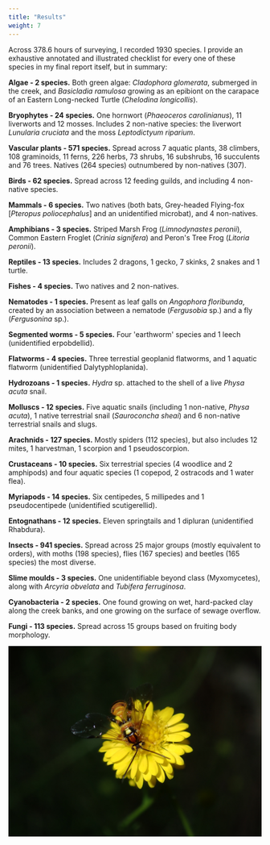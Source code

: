 ```yaml
---
title: "Results"
weight: 7
---
```


Across 378.6 hours of surveying, I recorded 1930 species. I provide an exhaustive annotated and illustrated checklist for every one of these species in my final report itself, but in summary:

**Algae - 2 species.** Both green algae: *Cladophora glomerata*, submerged in the creek, and *Basicladia ramulosa* growing as an epibiont on the carapace of an Eastern Long-necked Turtle (*Chelodina longicollis*).

**Bryophytes - 24 species.** One hornwort (*Phaeoceros carolinianus*), 11 liverworts and 12 mosses. Includes 2 non-native species: the liverwort *Lunularia cruciata* and the moss *Leptodictyum riparium*.

**Vascular plants - 571 species.** Spread across 7 aquatic plants, 38 climbers, 108 graminoids, 11 ferns, 226 herbs, 73 shrubs, 16 subshrubs, 16 succulents and 76 trees. Natives (264 species) outnumbered by non-natives (307).

**Birds - 62 species.** Spread across 12 feeding guilds, and including 4 non-native species. 

**Mammals - 6 species.** Two natives (both bats, Grey-headed Flying-fox [*Pteropus poliocephalus*] and an unidentified microbat), and 4 non-natives.

**Amphibians - 3 species.** Striped Marsh Frog (*Limnodynastes peronii*), Common Eastern Froglet (*Crinia signifera*) and Peron's Tree Frog (*Litoria peronii*).   

**Reptiles - 13 species.** Includes 2 dragons, 1 gecko, 7 skinks, 2 snakes and 1 turtle. 

**Fishes - 4 species.** Two natives and 2 non-natives. 

**Nematodes - 1 species.** Present as leaf galls on *Angophora floribunda*, created by an association between a nematode (*Fergusobia* sp.) and a fly (*Fergusonina* sp.).

**Segmented worms - 5 species.** Four 'earthworm' species and 1 leech (unidentified erpobdellid). 

**Flatworms - 4 species.** Three terrestial geoplanid flatworms, and 1 aquatic flatworm  (unidentified Dalytyphloplanida). 

**Hydrozoans - 1 species.** *Hydra* sp. attached to the shell of a live *Physa acuta* snail. 

**Molluscs - 12 species.** Five aquatic snails (including 1 non-native, *Physa acuta*), 1 native terrestrial snail (*Sauroconcha sheai*) and 6 non-native terrestrial snails and slugs.

**Arachnids - 127 species.** Mostly spiders (112 species), but also includes 12 mites, 1 harvestman, 1 scorpion and 1 pseudoscorpion.

**Crustaceans - 10 species.** Six terrestrial species (4 woodlice and 2 amphipods) and four aquatic species (1 copepod, 2 ostracods and 1 water flea). 

**Myriapods - 14 species.** Six centipedes, 5 millipedes and 1 pseudocentipede (unidentified scutigerellid).

**Entognathans - 12 species.** Eleven springtails and 1 dipluran (unidentified Rhabdura).

**Insects - 941 species.** Spread across 25 major groups (mostly equivalent to orders), with moths (198 species), flies (167 species) and beetles (165 species) the most diverse.

**Slime moulds - 3 species.** One unidentifiable beyond class (Myxomycetes), along with *Arcyria obvelata* and *Tubifera ferruginosa*. 

**Cyanobacteria - 2 species.** One found growing on wet, hard-packed clay along the creek banks, and one growing on the surface of sewage overflow.

**Fungi - 113 species.** Spread across 15 groups based on fruiting body morphology.

![](wasp.JPG)